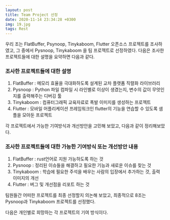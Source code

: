 ```yaml
---
layout: post
title: Team Project 선정
date: 2020-11-14 23:34:28 +0300
img: 19.jpg
tags: Rest
---
```

우리 조는 FlatBuffer, Psynoop, Tinykaboom, Flutter 오픈소스 프로젝트를 조사하였고, 그 중에서 Pysnoop, Tinykaboom 을 팀 프로젝트로 선정하였다.
다음은 조사한 프로젝트들에 대한 설명을 요약하면 다음과 같다. 

### 조사한 프로젝트들에 대한 설명

1. FlatBuffer : 메모리 효율을 극대화하도록 설계된 교차 플랫폼 직렬화 라이브러리
2. Pysnoop : Python 파일 컴파일 시 라인별로 이상이 생겼는지, 변수의 값이 무엇인지를 출력해주는 디버깅 툴
3. Tinykaboom : 컴퓨터그래픽 교육자료로 폭발 이미지를 생성하는 프로젝트
4. Flutter : 모바일 어플리케이션 프레임워크인 flutter의 기능을 연습할 수 있도록 샘플을 모아둔 프로젝트

각 프로젝트에서 가능한 기여방식과 개선방안을 고민해 보았고, 다음과 같이 정리해보았다.

### 조사한 프로젝트들에 대한 가능한 기여방식 또는 개선방안 내용

1. FlatBuffer : rust언어로 지원 가능하도록 하는 것
2. Pysnoop : 정리된 이슈들을 해결하고 필요한 기능과 새로운 이슈를 찾는 것
3. Tinykaboom : 학습에 필요한 주석을 배우는 사람의 입장에서 추가하는 것, 출력 이미지의 개선
4. Flutter : 버그 및 개선점을 리포트 하는 것

팀원들간 어떠한 프로젝트를 최종 선정할지 의논해 보았고, 최종적으로 8조는 Pysnoop과 Tinykaboom 프로젝트를 선정했다.

다음은 개인별로 희망하는 각 프로젝트의 기여 방식이다.
